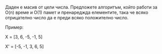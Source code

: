 Даден е масив от цели числа. Предложете алгоритъм, който работи за O(n) време и O(1) памет и пренареджда елементите, така че всяко отрицателно число да е преди всяко положително число.

Пример:

X = [3, 6, -5, -1, 5]

X' = [-5, -1, 3, 6, 5]